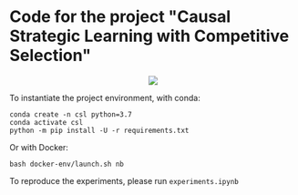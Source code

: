 # Code for the project  "Causal Strategic Learning with Competitive Selection"

<p align="center">
<image src="https://github.com/muandet-lab/causal-strategic-learning-with-selection/blob/master/csl-diagram-1.png"/>
</p>



To instantiate the project environment, with conda:
```
conda create -n csl python=3.7
conda activate csl
python -m pip install -U -r requirements.txt
```

Or with Docker:
```
bash docker-env/launch.sh nb
```

To reproduce the experiments, please run `experiments.ipynb`
